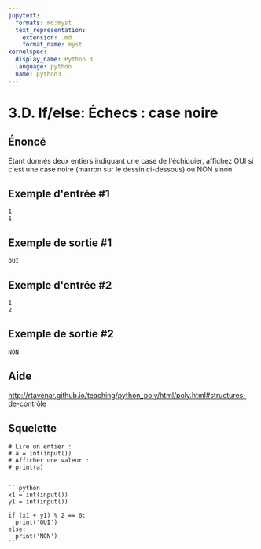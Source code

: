 ```yaml
---
jupytext:
  formats: md:myst
  text_representation:
    extension: .md
    format_name: myst
kernelspec:
  display_name: Python 3
  language: python
  name: python3
---
```


# 3.D. If/else: Échecs : case noire

## **Énoncé**

Étant donnés deux entiers indiquant une case de l'échiquier, affichez OUI si c'est une case noire (marron sur le dessin ci-dessous) ou NON sinon.



## **Exemple d'entrée** #1

```
1
1
```

## **Exemple de sortie** #1

```
OUI
```

## **Exemple d'entrée** #2

```
1
2
```

## **Exemple de sortie** #2

```
NON
```

## Aide

http://rtavenar.github.io/teaching/python_poly/html/poly.html#structures-de-contrôle

## Squelette

```{code-cell} python
# Lire un entier :
# a = int(input())
# Afficher une valeur :
# print(a)
```

````{dropdown} Proposition de solution

```python
x1 = int(input())
y1 = int(input())

if (x1 + y1) % 2 == 0:
  print('OUI')
else:
  print('NON')
```
````
